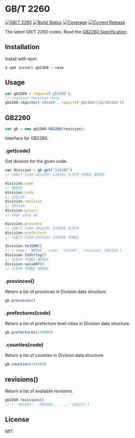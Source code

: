 # GB/T 2260

[![GB/T 2260](https://img.shields.io/badge/GB%2FT%202260-v0.3pre-blue.svg)](https://github.com/cn/GB2260)
[![Build Status](https://img.shields.io/travis/cn/GB2260.js.svg?style=flat)](https://travis-ci.org/cn/GB2260.js)
[![Coverage](https://img.shields.io/coveralls/cn/GB2260.js.svg?style=flat)](https://coveralls.io/r/cn/GB2260.js)
[![Current Release](https://img.shields.io/npm/v/gb2260.svg?style=flat)](https://npmjs.org/package/gb2260)

The latest GB/T 2260 codes. Read the [GB2260 Specification](https://github.com/cn/GB2260/blob/v0.2/spec.md).

## Installation

Install with npm:

    $ npm install gb2260 --save

## Usage

```js
var gb2260 = require('gb2260');
// register revision data
gb2260.register('201410', require('gb2260/lib/201410'))
```

## GB2260

```js
var gb = new gb2260.GB2260(revision);
```

Interface for GB2260.

### .get(code)

Get division for the given code.

```js
var division = gb.get("110105")
// <GB/T 2260-201410> 110105 北京市 市辖区 朝阳区

division.name
// 朝阳区
division.code
// 110105
division.revision
// 201410
division.pinyin
// zhāo yáng qū

division.province
// <GB/T 2260-201410> 110000 北京市
division.prefecture
// <GB/T 2260-201410> 110100 市辖区

division.toJSON()
// { name: '朝阳区', code: '110105', revision: 201410 }
division.toString()
// 北京市 市辖区 朝阳区
division.valueOf()
// 北京市 市辖区 朝阳区
```

### .provinces()

Return a list of provinces in Division data structure.

```js
gb.provinces()
```

### .prefectures(code)

Return a list of prefecture level cities in Division data structure.

```js
gb.prefectures(110000)
```

### .counties(code)

Return a list of counties in Division data structure.

```js
gb.counties(110100)
```

## revisions()

Return a list of available revisions.

```js
gb2260.revisions()
// [ '201410', '201308', ..., '200212']
```

## License

MIT.
